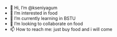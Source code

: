 - 👋 Hi, I’m @kseniyagum
- 👀 I’m interested in food
- 🌱 I’m currently learning in BSTU
- 💞️ I’m looking to collaborate on food
- 📫 How to reach me: just buy food and i will come

<!---
kseniyagum/kseniyagum is a ✨ special ✨ repository because its `README.md` (this file) appears on your GitHub profile.
You can click the Preview link to take a look at your changes.
--->
